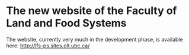 The new website of the Faculty of Land and Food Systems
=========================
The website, currently very much in the development phase, is available here: http://lfs-ps.sites.olt.ubc.ca/